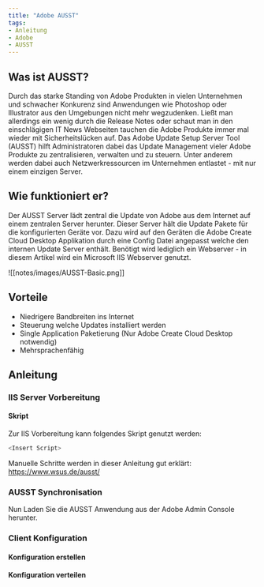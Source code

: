 ```yaml
---
title: "Adobe AUSST"
tags:
- Anleitung
- Adobe
- AUSST
---
```

## Was ist AUSST?
Durch das starke Standing von Adobe Produkten in vielen Unternehmen und schwacher Konkurenz sind Anwendungen wie Photoshop oder Illustrator aus den Umgebungen nicht mehr wegzudenken. 
Ließt man allerdings ein wenig durch die Release Notes oder schaut man in den einschlägigen IT News Webseiten tauchen die Adobe Produkte immer mal wieder mit Sicherheitslücken auf. 
Das Adobe Update Setup Server Tool (AUSST) hilft Administratoren dabei das Update Management vieler Adobe Produkte zu zentralisieren, verwalten und zu steuern. Unter anderem werden dabei auch Netzwerkressourcen im Unternehmen entlastet - mit nur einem einzigen Server.

## Wie funktioniert er?
Der AUSST Server lädt zentral die Update von Adobe aus dem Internet auf einem zentralen Server herunter. Dieser Server hält die Update Pakete für die konfigurierten Geräte vor. Dazu wird auf den Geräten die Adobe Create Cloud Desktop Applikation durch eine Config Datei angepasst welche den internen Update Server enthält. Benötigt wird lediglich ein Webserver - in diesem Artikel wird ein Microsoft IIS Webserver genutzt.

![[notes/images/AUSST-Basic.png]]

## Vorteile
- Niedrigere Bandbreiten ins Internet
- Steuerung welche Updates installiert werden
- Single Application Paketierung (Nur Adobe Create Cloud Desktop notwendig)
- Mehrsprachenfähig

## Anleitung
### IIS Server Vorbereitung
#### Skript
Zur IIS Vorbereitung kann folgendes Skript genutzt werden:
 ```powershell {title="AUSST-IIS-Prep.ps1"}
 <Insert Script>
 ```

Manuelle Schritte werden in dieser Anleitung gut erklärt: https://www.wsus.de/ausst/

### AUSST Synchronisation
Nun Laden Sie die AUSST Anwendung aus der Adobe Admin Console herunter. 

### Client Konfiguration
#### Konfiguration erstellen
#### Konfiguration verteilen